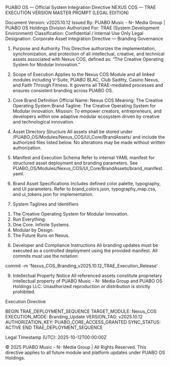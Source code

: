 PUABO OS — Official System Integration Directive
NEXUS COS — TRAE EXECUTION VERSION MASTER PROMPT (LEGAL EDITION)

Document Version: v2025.10.12
Issued By: PUABO Music - N- Media Group | PUABO OS Holdings Division
Authorized For: TRAE (System Development Environment)
Classification: Confidential / Internal Use Only
Legal Designation: Corporate Asset Integration Directive — Branding Governance

1. Purpose and Authority
This Directive authorizes the implementation, synchronization, and protection of all intellectual, creative, and technical assets associated with Nexus COS, defined as: “The Creative Operating System for Modular Innovation.”

2. Scope of Execution
Applies to the Nexus COS Module and all linked modules including V-Suite, PUABO BLAC, Club Saditty, Casino Nexus, and Faith Through Fitness. It governs all TRAE-mediated processes and ensures consistent branding across PUABO OS.

3. Core Brand Definition
Official Name: Nexus COS
Meaning: The Creative Operating System
Brand Tagline: The Creative Operating System for Modular Innovation.
Mission: To empower creators, entrepreneurs, and developers within one adaptive modular ecosystem driven by creative and technological innovation.

4. Asset Directory Structure
All assets shall be stored under /PUABO_OS/Modules/Nexus_COS/UI_Core/BrandAssets/ and include the authorized files listed below. No alterations may be made without written authorization.

5. Manifest and Execution Schema
Refer to internal YAML manifest for structured asset deployment and branding parameters. See PUABO_OS/Modules/Nexus_COS/UI_Core/BrandAssets/brand_manifest.yaml.

6. Brand Asset Specifications
Includes defined color palette, typography, and UI parameters. Refer to brand_colors.json, typography_map.css, and ui_tokens.json for implementation.

7. System Taglines and Identifiers
1) The Creative Operating System for Modular Innovation.
2) Run Everything.
3) One Core. Infinite Systems.
4) Modular by Design.
5) The Future Runs on Nexus.

8. Developer and Compliance Instructions
All branding updates must be executed as a controlled deployment using the provided manifest. All commits must use the notation:

commit -m 'Nexus_COS_Branding_v2025.10.12_TRAE_Execution_Release'

9. Intellectual Property Notice
All referenced assets constitute proprietary intellectual property of PUABO Music - N- Media Group and PUABO OS Holdings LLC. Unauthorized reproduction or distribution is strictly prohibited.

Execution Directive

BEGIN TRAE_DEPLOYMENT_SEQUENCE
TARGET_MODULE: Nexus_COS
EXECUTION_MODE: Branding_Update
VERSION_TAG: v2025.10.12
AUTHORIZATION_KEY: PUABO_CORE_ACCESS_GRANTED
SYNC_STATUS: ACTIVE
END TRAE_DEPLOYMENT_SEQUENCE

Legal Timestamp (UTC): 2025-10-12T00:00:00Z

© 2025 PUABO Music - N- Media Group | All Rights Reserved.
This directive applies to all future module and platform updates under PUABO OS Holdings.
